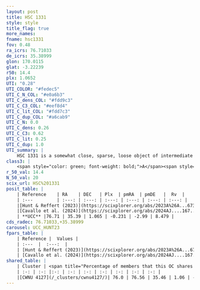 ```yaml
---
layout: post
title: HSC 1331
style: style
title_flag: true
more_names: 
fname: hsc1331
fov: 0.48
ra_icrs: 76.71033
de_icrs: 35.38999
glon: 170.0115
glat: -3.22239
r50: 14.4
plx: 1.0652
UTI: "0.28"
UTI_COLOR: "#fedec5"
UTI_C_N_COL: "#e0a6b3"
UTI_C_dens_COL: "#fdd9c3"
UTI_C_C3_COL: "#eef8d4"
UTI_C_lit_COL: "#fdd7c3"
UTI_C_dup_COL: "#a6cab9"
UTI_C_N: 0.0
UTI_C_dens: 0.26
UTI_C_C3: 0.62
UTI_C_lit: 0.25
UTI_C_dup: 1.0
UTI_summary: |
    HSC 1331 is a somewhat close, sparse, loose object of intermediate C3 quality. It was recently reported in the literature. This object shares a large percentage of members with a later reported entry.<br><br><span style="color: #99180f; font-weight: bold;">Warning: </span>contains less than 25 stars with <i>P>0.5</i> estimated.
class3: |
    <span style="color: green; font-weight: bold;">A</span><span style="color: red; font-weight: bold;">C</span>
r_50_val: 14.4
N_50_val: 20
scix_url: HSC%201331
posit_table: |
    | Reference    | RA    | DEC   | Plx  | pmRA  | pmDE   |  Rv  |
    | :---         | :---: | :---: | :---: | :---: | :---: | :---: |
    |[Hunt & Reffert (2023)](https://scixplorer.org/abs/2023A%26A...673A.114H) | 76.847 | 35.21 | 1.062 | -0.221 | -2.99 | 2.582 |
    |[Cavallo et al. (2024)](https://scixplorer.org/abs/2024AJ....167...12C) | 76.653 | 35.369 | 1.06 | -- | -- | -- |
    | **UCC** |76.71 | 35.39 | 1.065 | -0.231 | -2.99 | 8.479 | 
cds_radec: 76.71033,+35.38999
carousel: UCC_HUNT23
fpars_table: |
    | Reference |  Values |
    | :---  |  :---:  |
    | [Hunt & Reffert (2023)](https://scixplorer.org/abs/2023A%26A...673A.114H) | `AV50=1.458, diffAV50=0.6, MOD50=9.781, logAge50=7.963` |
    | [Cavallo et al. (2024)](https://scixplorer.org/abs/2024AJ....167...12C) | `AV50=1.6, dMod50=9.94, logAge50=8.63, [Fe/H]50=0.17` |
shared_table: |
    | Cluster | <span title="Percentage of members that this OC shares with the ones listed">%</span>   | RA   | DEC   | Plx   | pmRA  | pmDE  | Rv | UTI |
    | :-: | :-: |:-: | :-: | :-: | :-: | :-: | :-: | :-: |
    |[CWNU 4127](/_clusters/cwnu4127/)| 76.0 | 76.56 | 35.46 | 1.06 | -0.2 | -2.97 | 8.48 |0.04 |
---
```

